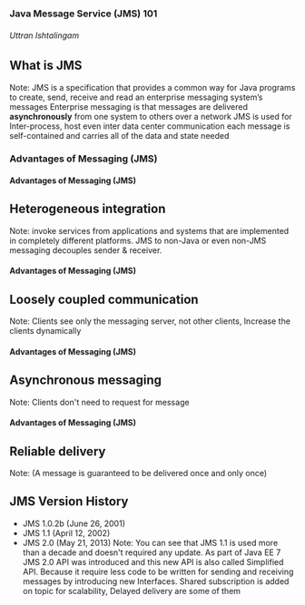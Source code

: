 ### Java Message Service (JMS) 101
###### Uttran Ishtalingam


## What is JMS
Note: JMS is a specification that provides a common way for Java programs to create, send, receive and read an enterprise messaging system’s messages
Enterprise messaging is that messages are delivered **asynchronously** from one system to others over a network
JMS is used for Inter-process, host even inter data center communication
each message is self-contained and carries all of the data and state needed


### Advantages of Messaging (JMS)


#### Advantages of Messaging (JMS)
## Heterogeneous integration
Note: invoke services from applications and systems that are implemented in completely different platforms.  JMS to non-Java or even non-JMS messaging
decouples sender & receiver.


#### Advantages of Messaging (JMS)
## Loosely coupled communication
Note: Clients see only the messaging server, not other clients,
Increase the clients dynamically


#### Advantages of Messaging (JMS)
## Asynchronous messaging
Note: Clients don't need to request for message


#### Advantages of Messaging (JMS)
## Reliable delivery
Note: (A message is guaranteed to be delivered once and only once)


<!-- #### Advantages of Messaging (JMS)
## Centralized architecture -->
## JMS Version History
* JMS 1.0.2b (June 26, 2001)
* JMS 1.1 (April 12, 2002)
* JMS 2.0 (May 21, 2013)
Note: You can see that JMS 1.1 is used more than a decade and doesn't required any update. As part of Java EE 7 JMS 2.0 API was introduced and this new API is also called Simplified API. Because it require less code to be written for sending and receiving messages by introducing new Interfaces. Shared subscription is added on topic for scalability, Delayed delivery are some of them
